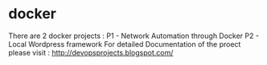 # docker
There are 2 docker projects :
P1 - Network Automation through Docker
P2 - Local Wordpress framework
For detailed Documentation of the proect please visit : http://devopsprojects.blogspot.com/
